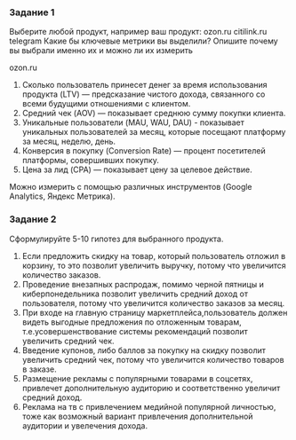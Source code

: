 ### Задание 1
Выберите любой продукт, например ваш продукт:
ozon.ru
citilink.ru
telegram
Какие бы ключевые метрики вы выделили? Опишите почему вы выбрали именно их и можно ли их измерить

ozon.ru
1. Сколько пользователь принесет денег за время использования продукта (LTV) — предсказание чистого дохода, связанного со всеми будущими отношениями с клиентом.
2. Средний чек (AOV) — показывает среднюю сумму покупки клиента.
3. Уникальные пользователи (MAU, WAU, DAU) - показывает уникальных пользователей за месяц, которые посещают платформу за месяц, неделю, день.
4. Конверсия в покупку (Conversion Rate) — процент посетителей платформы, совершивших покупку.
5. Цена за лид (CPA) — показывает цену за целевое действие.

Можно измерить с помощью различных инструментов (Google Analytics, Яндекс Метрика).

### Задание 2
Сформулируйте 5-10 гипотез для выбранного продукта.
1. Если предложить скидку на товар, который пользователь отложил в корзину, то это позволит увеличить выручку, потому что увеличится количество заказов.
2. Проведение внезапных распродаж, помимо черной пятницы и киберпонедельника  позволит увеличить средний доход от пользователя, потому что увеличится количество заказов за месяц.
3. При входе на главную страницу маркетплейса,пользователь должен видеть выгодные предложения по отложенным товарам, т.е.усовершенствование системы рекомендаций позволит увеличить средний чек.
4. Введение купонов, либо баллов за покупку на скидку позволит увеличить средний чек, потому что увеличится количество товаров в заказе.
5. Размещение рекламы с популярными товарами в соцсетях, привлечет дополнительную аудиторию и соответственно увеличит средний доход.
6. Реклама на тв с привлечением медийной популярной личностью, тоже как возможный вариант привлечения дополнительной аудитории и увелечения дохода.
